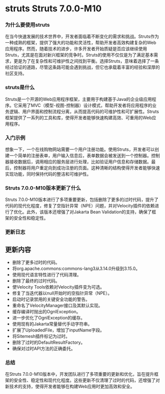 # struts Struts 7.0.0-M10
### 为什么要使用struts

在当今快速发展的技术世界中，开发者面临着不断变化的需求和挑战。Struts作为一种成熟的框架，提供了强大的功能和灵活性，帮助开发者高效构建复杂的Web应用程序。然而，随着技术的进步，许多开发者开始质疑是否应该继续使用Struts，尤其是在面对新兴框架的竞争时。Struts的使用不仅仅是为了满足基本需求，更是为了在复杂性和可维护性之间找到平衡。选择Struts，意味着选择了一条经过验证的道路，尽管这条路可能会遇到挑战，但它也承载着丰富的经验和深厚的社区支持。

### struts是什么

Struts是一个开源的Web应用程序框架，主要用于构建基于Java的企业级应用程序。它采用了MVC（模型-视图-控制器）设计模式，帮助开发者将应用程序的业务逻辑、用户界面和控制流程分离，从而提高代码的可维护性和可扩展性。Struts框架提供了一系列的工具和库，使得开发者能够快速构建高效、可重用的Web应用程序。

### 入门示例

想象一下，一个在线购物网站需要一个用户注册功能。使用Struts，开发者可以创建一个简单的注册表单，用户输入信息后，表单数据会被发送到一个控制器。控制器接收数据后，调用相应的服务层进行处理，比如验证用户信息和存储数据。最后，控制器将用户重定向到成功注册的页面。这种清晰的结构使得开发者能够快速实现功能，同时保持代码的整洁和可维护性。

### Struts 7.0.0-M10版本更新了什么

Struts 7.0.0-M10版本进行了多项重要更新，包括删除了更多的过时代码，提升了代码的现代化程度，修复了空指针异常（NPE）问题，并对Velocity插件的依赖进行了优化。此外，该版本还增强了对Jakarta Bean Validation的支持，确保了框架的安全性和稳定性。

### 更新日志

## 更新内容
- 删除了更多过时的代码。
- 将org.apache.commons:commons-lang3从3.14.0升级到3.15.0。
- 使用现代语言特性进行了代码清理。
- 删除了最终的过时代码。
- 使Velocity Tools依赖对Velocity插件变为可选。
- 修复了当迭代器以null开始时的空指针异常（NPE）。
- 启动时记录禁用的关键安全功能的警告。
- 重命名了VelocityManager接口及其默认实现。
- 缓存编译时抛出的OgnlException。
- 进一步优化了OgnlException的缓存。
- 使用现有的Jakarta常量替代手动字符串。
- 扩展了UploadedFile，增加了inputName字段。
- 将Sitemesh插件标记为过时。
- 删除了过时的DefaultResultFactory。
- 确保对过时API方法的正确委托。

### 总结

在Struts 7.0.0-M10版本中，开发团队进行了多项重要的更新和优化，旨在提升框架的安全性、稳定性和现代化程度。这些更新不仅清理了过时的代码，还增强了对新技术的支持，使得开发者能够在构建Web应用时更加高效和安全。